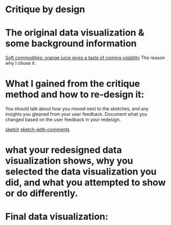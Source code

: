 # Critique by design

# The original data visualization & some background information
[Soft commodities: orange juice gives a taste of coming volatility](https://www.ft.com/content/9619df30-cdf7-49ee-abf3-6583f2b0bcf9)
The reason why I chose it:


# What I gained from the critique method and how to re-design it: 
You should talk about how you moved next to the sketches, and any insights you gleaned from your user feedback.  Document what you changed based on the user feedback in your redesign. 


[sketch](https://github.com/luyi-sss/tswd-portfolio-luyi/blob/main/sketch.png)
[sketch-with-comments](https://github.com/luyi-sss/tswd-portfolio-luyi/blob/main/sketch%20with%20comments%20on.jpg)

# what your redesigned data visualization shows, why you selected the data visualization you did, and what you attempted to show or do differently. 







# Final data visualization:
<div class="flourish-embed flourish-chart" data-src="visualisation/15064760"><script src="https://public.flourish.studio/resources/embed.js"></script></div>
